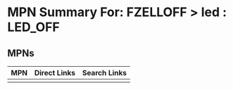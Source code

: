 



# MPN Summary For: FZELLOFF > led : LED_OFF

## MPNs
  

|MPN|Direct Links|Search Links|
| :--- | :--- | :--- |
||||

